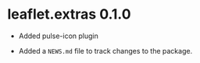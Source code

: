 # leaflet.extras 0.1.0

* Added pulse-icon plugin

* Added a `NEWS.md` file to track changes to the package.



